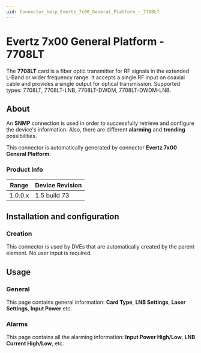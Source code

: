 ```yaml
---
uid: Connector_help_Evertz_7x00_General_Platform_-_7708LT
---
```


# Evertz 7x00 General Platform - 7708LT

The **7708LT** card is a fiber optic transmitter for RF signals in the extended L-Band or wider frequency range. It accepts a single RF input on coaxial cable and provides a single output for optical transmission. Supported types: 7708LT, 7708LT-LNB, 7708LT-DWDM, 7708LT-DWDM-LNB.

## About

An **SNMP** connection is used in order to successfully retrieve and configure the device's information. Also, there are different **alarming** and **trending** possibilities.

This connector is automatically generated by connector **Evertz 7x00 General Platform**.

### Product Info

| Range   | Device Revision |
|---------|-----------------|
| 1.0.0.x | 1.5 build 73    |

## Installation and configuration

### Creation

This connector is used by DVEs that are automatically created by the parent element. No user input is required.

## Usage

### General

This page contains general information: **Card Type**, **LNB Settings**, **Laser Settings**, **Input Power** etc.

### Alarms

This page contains all the alarming information: **Input Power High/Low**, **LNB Current High/Low**, etc.
